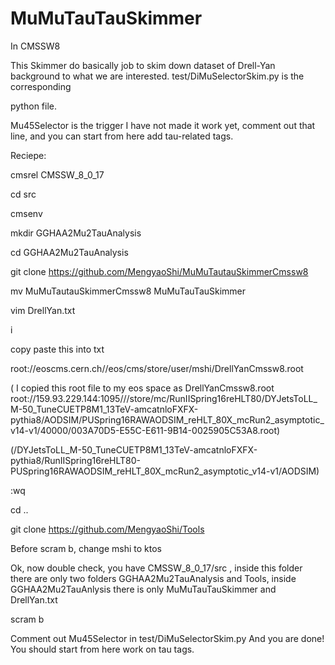 # MuMuTauTauSkimmer
In CMSSW8

This Skimmer do basically job to skim down dataset of Drell-Yan background to what we are interested. test/DiMuSelectorSkim.py is the corresponding

python file.

Mu45Selector is the trigger I have not made it work yet, comment out that line, and you can start from here add tau-related tags.


Reciepe: 

cmsrel CMSSW_8_0_17

cd src

cmsenv

mkdir GGHAA2Mu2TauAnalysis

cd GGHAA2Mu2TauAnalysis

git clone https://github.com/MengyaoShi/MuMuTautauSkimmerCmssw8 

mv MuMuTautauSkimmerCmssw8 MuMuTauTauSkimmer

vim DrellYan.txt

i

copy paste this into txt

root://eoscms.cern.ch//eos/cms/store/user/mshi/DrellYanCmssw8.root

( I copied this root file to my eos space as DrellYanCmssw8.root root://159.93.229.144:1095///store/mc/RunIISpring16reHLT80/DYJetsToLL_M-50_TuneCUETP8M1_13TeV-amcatnloFXFX-pythia8/AODSIM/PUSpring16RAWAODSIM_reHLT_80X_mcRun2_asymptotic_v14-v1/40000/003A70D5-E55C-E611-9B14-0025905C53A8.root)

(/DYJetsToLL_M-50_TuneCUETP8M1_13TeV-amcatnloFXFX-pythia8/RunIISpring16reHLT80-PUSpring16RAWAODSIM_reHLT_80X_mcRun2_asymptotic_v14-v1/AODSIM)

:wq

cd ..

git clone https://github.com/MengyaoShi/Tools

Before scram b, change mshi to ktos

Ok, now double check, you have CMSSW_8_0_17/src , inside this folder there are only two folders GGHAA2Mu2TauAnalysis and Tools, inside GGHAA2Mu2TauAnlysis there is only MuMuTauTauSkimmer and DrellYan.txt

scram b

Comment out Mu45Selector in test/DiMuSelectorSkim.py And you are done! You should start from here work on tau tags.

